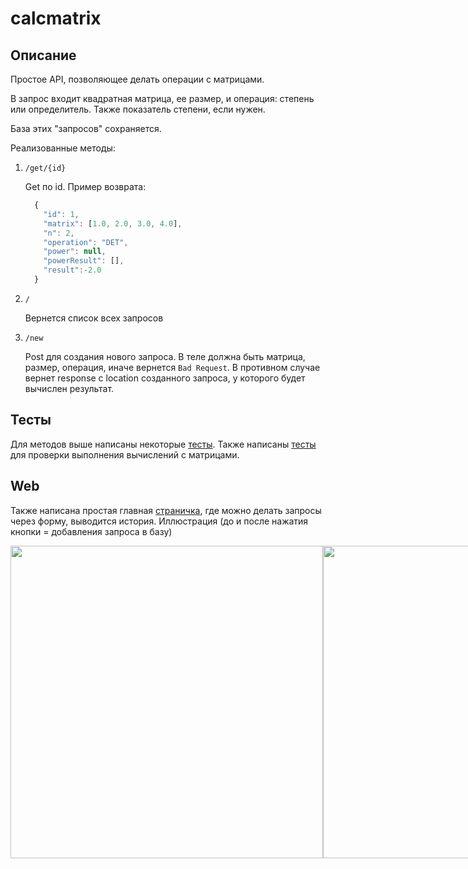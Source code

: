 # calcmatrix
## Описание
Простое API, позволяющее делать операции с матрицами.

В запрос входит квадратная матрица, ее размер, и операция: степень или определитель. Также показатель степени, если нужен.

База этих "запросов" сохраняется.

Реализованные методы:
1. `/get/{id}`
   
   Get по id.
   Пример возврата:
   ```js
     {
       "id": 1,
       "matrix": [1.0, 2.0, 3.0, 4.0],
       "n": 2,
       "operation": "DET",
       "power": null,
       "powerResult": [],
       "result":-2.0
     }
   ```
2. `/`

   Вернется список всех запросов
3. `/new`

    Post для создания нового запроса. В теле должна быть матрица, размер, операция, иначе вернется `Bad Request`. В противном случае вернет response с location созданного запроса, у которого будет вычислен результат.

## Тесты
Для методов выше написаны некоторые [тесты](/src/test/java/calcmatrix/CalcmatrixApplicationTests.java). Также написаны [тесты](/src/test/java/calcmatrix/MatrixMathTest.java) для проверки выполнения вычислений с матрицами.

## Web
Также написана простая главная [страничка](/src/main/resources/templates/index.html), где можно делать запросы через форму, выводится история. Иллюстрация (до и после нажатия кнопки = добавления запроса в базу)
<div style="display: flex;">
  <img src="https://github.com/danilkolotov/calcmatrix/assets/67107781/780d95e6-4454-4eec-bb7e-9831ba5790d5" width=500/>
  <img src="https://github.com/danilkolotov/calcmatrix/assets/67107781/49810cfa-bf14-4147-b1f2-98b73e3086b5" width=500/>
</div>
